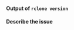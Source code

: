 <!--

Welcome :-) We understand you are having a problem with rclone; we want to help you with that!

If you've just got a question or aren't sure if you've found a bug then please use the rclone forum:

    https://forum.rclone.org/

instead of filing an issue for a quick response.

If you are reporting a bug or asking for a new feature then please use one of the templates here:

    https://github.com/trumanw/rclone/issues/new

otherwise fill in the form below.

Thank you

The Rclone Developers

-->


#### Output of `rclone version`



#### Describe the issue



